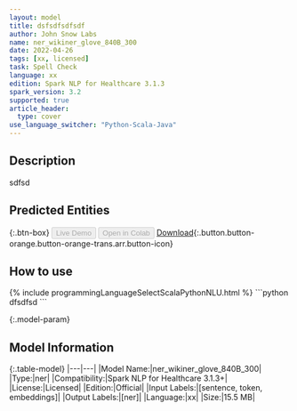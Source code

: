 ```yaml
---
layout: model
title: dsfsdfsdfsdf
author: John Snow Labs
name: ner_wikiner_glove_840B_300
date: 2022-04-26
tags: [xx, licensed]
task: Spell Check
language: xx
edition: Spark NLP for Healthcare 3.1.3
spark_version: 3.2
supported: true
article_header:
  type: cover
use_language_switcher: "Python-Scala-Java"
---
```


## Description

sdfsd

## Predicted Entities



{:.btn-box}
<button class="button button-orange" disabled>Live Demo</button>
<button class="button button-orange" disabled>Open in Colab</button>
[Download](https://s3.amazonaws.com/models-hub-auxdata/clinical/models/ner_wikiner_glove_840B_300_xx_3.1.3_3.2_1650942318763.zip){:.button.button-orange.button-orange-trans.arr.button-icon}

## How to use



<div class="tabs-box" markdown="1">
{% include programmingLanguageSelectScalaPythonNLU.html %}
```python
dfsdfsd
```

</div>

{:.model-param}
## Model Information

{:.table-model}
|---|---|
|Model Name:|ner_wikiner_glove_840B_300|
|Type:|ner|
|Compatibility:|Spark NLP for Healthcare 3.1.3+|
|License:|Licensed|
|Edition:|Official|
|Input Labels:|[sentence, token, embeddings]|
|Output Labels:|[ner]|
|Language:|xx|
|Size:|15.5 MB|